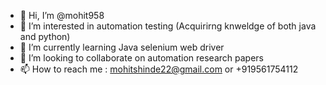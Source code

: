 - 👋 Hi, I’m @mohit958
- 👀 I’m interested in automation testing (Acquirirng knweldge of both java and python)
- 🌱 I’m currently learning Java selenium web driver
- 💞️ I’m looking to collaborate on automation research papers
- 📫 How to reach me : mohitshinde22@gmail.com or +919561754112

<!---
mohit958/mohit958 is a ✨ special ✨ repository because its `README.md` (this file) appears on your GitHub profile.
You can click the Preview link to take a look at your changes.
--->
